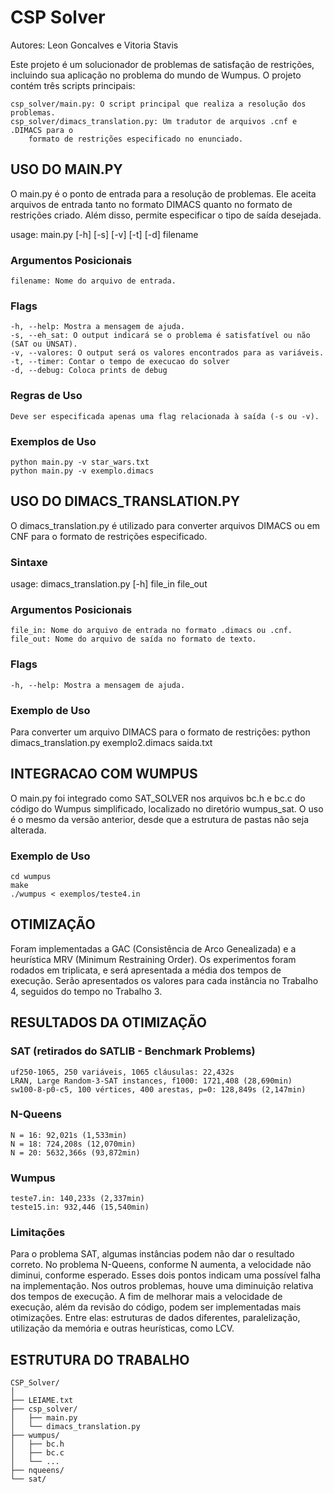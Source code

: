 # CSP Solver
Autores: Leon Goncalves e Vitoria Stavis

Este projeto é um solucionador de problemas de satisfação de restrições,
incluindo sua aplicação no problema do mundo de Wumpus.
O projeto contém três scripts principais:

    csp_solver/main.py: O script principal que realiza a resolução dos problemas.
    csp_solver/dimacs_translation.py: Um tradutor de arquivos .cnf e .DIMACS para o
        formato de restrições especificado no enunciado.



## USO DO MAIN.PY

O main.py é o ponto de entrada para a resolução de problemas.
Ele aceita arquivos de entrada tanto no formato DIMACS
quanto no formato de restrições criado.
Além disso, permite especificar o tipo de saída desejada.

usage: main.py [-h] [-s] [-v] [-t] [-d] filename

### Argumentos Posicionais

    filename: Nome do arquivo de entrada.

### Flags

    -h, --help: Mostra a mensagem de ajuda.   
    -s, --eh_sat: O output indicará se o problema é satisfatível ou não (SAT ou UNSAT).
    -v, --valores: O output será os valores encontrados para as variáveis.
    -t, --timer: Contar o tempo de execucao do solver
    -d, --debug: Coloca prints de debug

### Regras de Uso

    Deve ser especificada apenas uma flag relacionada à saída (-s ou -v).

### Exemplos de Uso

    python main.py -v star_wars.txt
    python main.py -v exemplo.dimacs

## USO DO DIMACS_TRANSLATION.PY

O dimacs_translation.py é utilizado para converter arquivos DIMACS ou em CNF
para o formato de restrições especificado.

### Sintaxe

usage: dimacs_translation.py [-h] file_in file_out

### Argumentos Posicionais

    file_in: Nome do arquivo de entrada no formato .dimacs ou .cnf.
    file_out: Nome do arquivo de saída no formato de texto.

### Flags

    -h, --help: Mostra a mensagem de ajuda.

### Exemplo de Uso

Para converter um arquivo DIMACS para o formato de restrições:
    python dimacs_translation.py exemplo2.dimacs saida.txt

## INTEGRACAO COM WUMPUS

O main.py foi integrado como SAT_SOLVER nos arquivos bc.h e bc.c
do código do Wumpus simplificado, localizado no diretório wumpus_sat.
O uso é o mesmo da versão anterior,
desde que a estrutura de pastas não seja alterada.

### Exemplo de Uso

    cd wumpus
    make 
    ./wumpus < exemplos/teste4.in

## OTIMIZAÇÃO

Foram implementadas a GAC (Consistência de Arco Genealizada) e a heurística MRV (Minimum Restraining Order). Os experimentos foram rodados em triplicata, e será apresentada a média dos tempos de execução.
Serão apresentados os valores para cada instância no Trabalho 4, seguidos do tempo no Trabalho 3.

## RESULTADOS DA OTIMIZAÇÃO

### SAT (retirados do SATLIB - Benchmark Problems)

    uf250-1065, 250 variáveis, 1065 cláusulas: 22,432s
    LRAN, Large Random-3-SAT instances, f1000: 1721,408 (28,690min)
    sw100-8-p0-c5, 100 vértices, 400 arestas, p=0: 128,849s (2,147min)

### N-Queens

    N = 16: 92,021s (1,533min)
    N = 18: 724,208s (12,070min)
    N = 20: 5632,366s (93,872min)

### Wumpus

    teste7.in: 140,233s (2,337min)
    teste15.in: 932,446 (15,540min)

### Limitações

Para o problema SAT, algumas instâncias podem não dar o resultado correto.
No problema N-Queens, conforme N aumenta, a velocidade não diminui, conforme esperado.
Esses dois pontos indicam uma possível falha na implementação.
Nos outros problemas, houve uma diminuição relativa dos tempos de execução.
A fim de melhorar mais a velocidade de execução, além da revisão do código,
podem ser implementadas mais otimizações. Entre elas: estruturas de dados diferentes, paralelização, utilização da memória e outras heurísticas, como LCV.

## ESTRUTURA DO TRABALHO

```
CSP_Solver/
│
├── LEIAME.txt
├── csp_solver/
│   ├── main.py
│   └── dimacs_translation.py
├── wumpus/
│   ├── bc.h
│   ├── bc.c
│   └── ...
├── nqueens/
└── sat/

```
